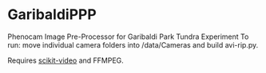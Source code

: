 # GaribaldiPPP
Phenocam Image Pre-Processor for Garibaldi Park Tundra Experiment
To run: move individual camera folders into /data/Cameras and build avi-rip.py.

Requires [scikit-video](http://www.scikit-video.org/stable/io.html) and FFMPEG.